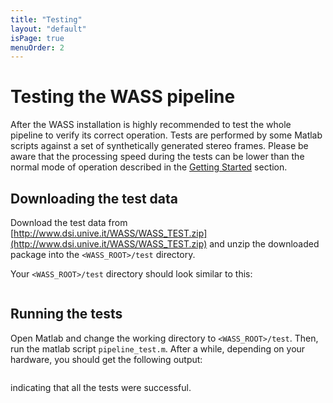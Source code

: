 ```yaml
---
title: "Testing"
layout: "default"
isPage: true
menuOrder: 2
---
```


# Testing the WASS pipeline

After the WASS installation is highly recommended to test the whole pipeline to verify its correct operation. Tests are performed by some Matlab
scripts against a set of synthetically generated stereo frames. Please be aware that the processing speed during the tests can be lower than the normal mode of operation described in the [Getting Started](getting_started.html) section. 


## Downloading the test data

Download the test data from
[http://www.dsi.unive.it/WASS/WASS_TEST.zip](http://www.dsi.unive.it/WASS/WASS_TEST.zip)
and unzip the downloaded package into the ```<WASS_ROOT>/test``` directory.

Your ```<WASS_ROOT>/test``` directory should look similar to this:

```
```


## Running the tests

Open Matlab and change the working directory to ```<WASS_ROOT>/test```. Then, run the matlab script ```pipeline_test.m```. After a while, depending
on your hardware, you should get the following output:

```

```

indicating that all the tests were successful.

